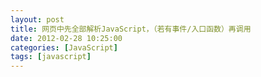 ```yaml
---
layout: post
title: 网页中先全部解析JavaScript，（若有事件/入口函数）再调用
date: 2012-02-28 10:25:00
categories: [JavaScript]
tags: [javascript]
---
```

     